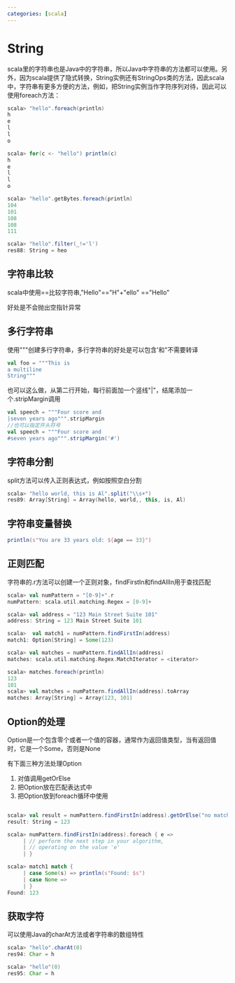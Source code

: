 ```yaml
---
categories: [scala]
---
```




# String

scala里的字符串也是Java中的字符串，所以Java中字符串的方法都可以使用。另外，因为scala提供了隐式转换，String实例还有StringOps类的方法，因此scala中，字符串有更多方便的方法，例如，把String实例当作字符序列对待，因此可以使用foreach方法：

```scala
scala> "hello".foreach(println)
h
e
l
l
o

scala> for(c <- "hello") println(c)
h
e
l
l
o

scala> "hello".getBytes.foreach(println)
104
101
108
108
111

scala> "hello".filter(_!='l')
res88: String = heo
```

## 字符串比较

scala中使用==比较字符串,"Hello"=="H"+"ello" =="Hello"

好处是不会抛出空指针异常

## 多行字符串

使用"""创建多行字符串，多行字符串的好处是可以包含'和"不需要转译

```scala
val foo = """This is
a multiline
String"""
```

也可以这么做，从第二行开始，每行前面加一个竖线"|"，结尾添加一个.stripMargin调用

```scala
val speech = """Four score and
|seven years ago""".stripMargin
//也可以指定开头符号
val speech = """Four score and
#seven years ago""".stripMargin('#')
```

## 字符串分割

split方法可以传入正则表达式，例如按照空白分割

```scala
scala> "hello world, this is Al".split("\\s+")
res89: Array[String] = Array(hello, world,, this, is, Al)
```

## 字符串变量替换

```scala
println(s"You are 33 years old: ${age == 33}")
```

## 正则匹配

字符串的.r方法可以创建一个正则对象，findFirstIn和findAllIn用于查找匹配

```scala
scala> val numPattern = "[0-9]+".r
numPattern: scala.util.matching.Regex = [0-9]+

scala> val address = "123 Main Street Suite 101"
address: String = 123 Main Street Suite 101

scala>  val match1 = numPattern.findFirstIn(address)
match1: Option[String] = Some(123)

scala> val matches = numPattern.findAllIn(address)
matches: scala.util.matching.Regex.MatchIterator = <iterator>

scala> matches.foreach(println)
123
101
scala> val matches = numPattern.findAllIn(address).toArray
matches: Array[String] = Array(123, 101)
```

## Option的处理

Option是一个包含零个或者一个值的容器，通常作为返回值类型，当有返回值时，它是一个Some，否则是None

有下面三种方法处理Option

1. 对值调用getOrElse
2. 把Option放在匹配表达式中
3. 把Option放到foreach循环中使用

```scala

scala> val result = numPattern.findFirstIn(address).getOrElse("no match")
result: String = 123

scala> numPattern.findFirstIn(address).foreach { e =>
     | // perform the next step in your algorithm,
     | // operating on the value 'e'
     | }

scala> match1 match {
     | case Some(s) => println(s"Found: $s")
     | case None =>
     | }
Found: 123
```

## 获取字符

可以使用Java的charAt方法或者字符串的数组特性

```scala
scala> "hello".charAt(0)
res94: Char = h

scala> "hello"(0)
res95: Char = h
```

